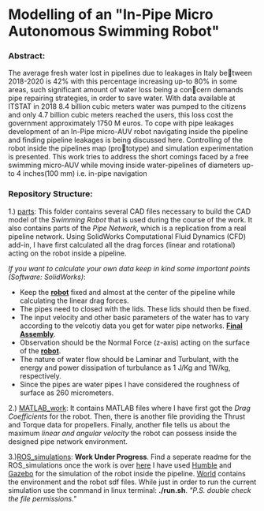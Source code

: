 # Modelling of an "In-Pipe Micro Autonomous Swimming Robot"

### Abstract: 
The average fresh water lost in pipelines due to leakages in Italy between 2018-2020 is 42% with this percentage increasing up-to 80% in some areas, such significant amount of water loss being a concern demands pipe repairing strategies, in order to save water. With data available at ITSTAT in 2018 8.4 billion cubic meters water was pumped to the citizens and only 4.7 billion cubic meters reached the users, this loss cost the government approximately 1750 M euros. To cope with pipe leakages development of an In-Pipe micro-AUV robot navigating inside the pipeline and finding pipeline leakages is being discussed here. Controlling of the robot inside the pipelines map (prototype) and simulation experimentation is presented. This work tries to address the short comings faced by a free swimming micro-AUV while moving inside water-pipelines of diameters up-to 4 inches(100 mm) i.e. in-pipe navigation

### Repository Structure:
1.) [parts](https://github.com/aayush11101998/Master_Thesis/tree/master/parts): This folder contains several CAD files necessary to build the CAD model of the *Swimming Robot* that is used during the course of the work. 
It also contains parts of the *Pipe Network*, which is a replication from a real pipeline network. Using SolidWorks Computational Fluid Dynamics (CFD) add-in, I have first calculated all the drag forces (linear and rotational) acting on the robot inside a pipeline.

*If you want to calculate your own data keep in kind some important points (Software: SolidWorks)*:
- Keep the **[robot](https://github.com/aayush11101998/Master_Thesis/blob/master/swimming%20robot.SLDPRT)** fixed and almost at the center of the pipeline while calculating the linear drag forces.
- The pipes need to closed with the lids. These lids should then be fixed.
- The input velocity and other basic parameters of the water has to vary according to the velcotiy data you get for water pipe networks. **[Final Assembly](https://github.com/aayush11101998/Master_Thesis/blob/master/Final_assembly.SLDASM)**.
- Observation should be the Normal Force (z-axis) acting on the surface of the **[robot](https://github.com/aayush11101998/Master_Thesis/blob/master/swimming%20robot.SLDPRT)**.
- The nature of water flow should be Laminar and Turbulant, with the energy and power dissipation of turbulance as 1 J/Kg and 1W/kg, respectively.
- Since the pipes are water pipes I have considered the roughness of surface as 260 micrometers.


2.) [MATLAB_work](https://github.com/aayush11101998/Master_Thesis/tree/master/MATLAB_work): It contains MATLAB files where I have first got the *Drag Coefficients* for the robot. Then, there is another file providing the Thrust and Torque data for propellers. Finally, another file tells us about the maximum *linear and angular velocity* the robot can possess inside the designed pipe network environment. 

3.)[ROS_simulations](https://github.com/aayush11101998/Master_Thesis/tree/master/ROS_simulations): **Work Under Progress**. Find a seperate readme for the ROS_simulations once the work is over [here](https://github.com/aayush11101998/Master_Thesis/tree/master/ROS_simulations) I have used [Humble](https://docs.ros.org/en/humble/index.html) and [Gazebo](https://gazebosim.org/home) for the simulation of the robot inside the pipeline. [World](https://github.com/aayush11101998/Master_Thesis/tree/master/ROS_simulations/src/swimming_robot/world) contains the environment and the robot sdf files. While just in order to run the current simulation use the command in linux terminal: **./run.sh**. *"P.S. double check the file permissions."*

